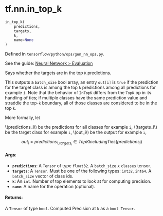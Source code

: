 <div itemscope itemtype="http://developers.google.com/ReferenceObject">
<meta itemprop="name" content="tf.nn.in_top_k" />
</div>

# tf.nn.in_top_k

``` python
in_top_k(
    predictions,
    targets,
    k,
    name=None
)
```



Defined in `tensorflow/python/ops/gen_nn_ops.py`.

See the guide: [Neural Network > Evaluation](../../../../api_guides/python/nn.md#Evaluation)

Says whether the targets are in the top `K` predictions.

This outputs a `batch_size` bool array, an entry `out[i]` is `true` if the
prediction for the target class is among the top `k` predictions among
all predictions for example `i`. Note that the behavior of `InTopK` differs
from the `TopK` op in its handling of ties; if multiple classes have the
same prediction value and straddle the top-`k` boundary, all of those
classes are considered to be in the top `k`.

More formally, let

  \\(predictions_i\\) be the predictions for all classes for example `i`,
  \\(targets_i\\) be the target class for example `i`,
  \\(out_i\\) be the output for example `i`,

$$out_i = predictions_{i, targets_i} \in TopKIncludingTies(predictions_i)$$

#### Args:

* <b>`predictions`</b>: A `Tensor` of type `float32`.
    A `batch_size` x `classes` tensor.
* <b>`targets`</b>: A `Tensor`. Must be one of the following types: `int32`, `int64`.
    A `batch_size` vector of class ids.
* <b>`k`</b>: An `int`. Number of top elements to look at for computing precision.
* <b>`name`</b>: A name for the operation (optional).


#### Returns:

  A `Tensor` of type `bool`. Computed Precision at `k` as a `bool Tensor`.